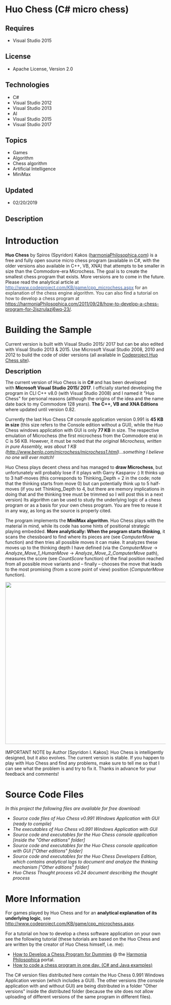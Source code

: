 # Huo Chess (C# micro chess)
## Requires
- Visual Studio 2015
## License
- Apache License, Version 2.0
## Technologies
- C#
- Visual Studio 2012
- Visual Studio 2013
- AI
- Visual Studio 2015
- Visual Studio 2017
## Topics
- Games
- Algorithm
- Chess algorithm
- Artificial Intelligence
- MiniMax
## Updated
- 02/20/2019
## Description

<h1>Introduction</h1>
<p><strong>Huo Chess</strong> by Spiros (Spyridon) Kakos (<a href="https://harmoniaPhilosophica.com">harmoniaPhilosophica.com</a>) is a free and fully open source micro chess program (available in C#, with the older versions also available in&nbsp;C&#43;&#43;, VB,
 XNA) that attempts to be smaller in size than the Commodore-era Microchess. The goal is to create the smallest chess program that exists. More versions are to come in the future. Please read the analytical article at
<a class="externalLink" href="http://www.codeproject.com/KB/game/cpp_microchess.aspx">
<span style="color:#3e62a6">http://www.codeproject.com/KB/game/cpp_microchess.aspx</span></a><span style="color:#30332d"> for an explanation of the chess engine algorithm. You can also find a tutorial on how to develop a chess program at
<a href="https://harmoniaPhilosophica.com/2011/09/28/how-to-develop-a-chess-program-for-2jszrulazj6wq-23/">
https://harmoniaPhilosophica.com/2011/09/28/how-to-develop-a-chess-program-for-2jszrulazj6wq-23/</a>.</span></p>
<h1><span>Building the Sample</span></h1>
<p>Current version is built with Visual Studio 2015/ 2017&nbsp;but can be also edited with Visual Studio 2013 &amp; 2015. Use Microsoft Visual Studio 2008, 2010 and 2012 to build the code of older versions (all available in
<a href="http://www.codeproject.com/Articles/20736/C-C-CLI-Micro-Chess-Huo-Chess" target="_blank">
Codeproject Huo Chess site</a>).</p>
<p><span style="font-size:20px; font-weight:bold">Description</span></p>
<p>The current version of Huo Chess is in <strong>C#&nbsp;</strong>and has been developed with&nbsp;<strong>Microsoft Visual Studio 2015/ 2017</strong>. I officially started developing the program in CLI C&#43;&#43; v8.0 (with Visual Studio 2008) and I named it &quot;Huo
 Chess&quot; for personal reasons (although the origins of the idea and the name date back to my Commodore 128 years).
<strong>The C&#43;&#43;, VB&nbsp;and</strong><strong> XNA Editions </strong>where updated until version 0.82.</p>
<p>Currently the last Huo Chess C# console application version 0.991 is <strong>45 KB in size</strong> (this size refers to the Console edition without a GUI), while the Huo Chess windows application with GUI is only
<strong>77 KB</strong> in size.&nbsp;The respective emulation of Microchess (the first microchess from the Commodore era) in C is 56 KB. However, it must be noted that
<em>the original Microchess, written in pure Assembly, was about 1 KB (</em><a class="externalLink" href="http://www.benlo.com/microchess/microchess1.html"><em>http://www.benlo.com/microchess/microchess1.html</em></a><em>)&hellip;something I believe no one
 will ever match!</em></p>
<p>Huo Chess plays decent chess and has managed to <strong>draw Microchess</strong>, but unfortunately will probably lose if it plays with Garry Kasparov :) It thinks up to 3 half-moves (this corresponds to Thinking_Depth = 2 in the code; note that the thinking
 starts from move 0) but can potentially think up to 5 half-moves (if you set Thinking_Depth to 4, but there are memory implications in doing that and the thinking tree must be trimmed so I will post this in a next version) Its algorithm can be used to study
 the underlying logic of a chess program or as a basis for your own chess program. You are free to reuse it in any way, as long as the source is properly cited.</p>
<p>The program implements the <strong>MiniMax algorithm</strong>. Huo Chess plays with the material in mind, while its code has some hints of positional strategic playing embedded.
<strong>More analytically: When the program starts thinking</strong>, it scans the chessboard to find where its pieces are (see
<em>ComputerMove</em> function) and then tries all possible moves it can make. It analyzes these moves up to the thinking depth I have defined (via the
<em>ComputerMove</em> -&gt; <em>Analyze_Move_1_HumanMove</em>&nbsp;-&gt;&nbsp;<em>Analyze_Move_2_ComputerMove</em>&nbsp;path), measures the score (see
<em>CountScore</em> function) of the final position reached from all possible move variants and &ndash; finally &ndash; chooses the move that leads to the most promising (from a score point of view) position (<em>ComputerMove</em> function).</p>
<p><img id="123672" src="http://i1.code.msdn.s-msft.com/windowsapps/huo-chess-c-c-vb-micro-fea2bb87/image/file/123672/1/huo%20chess%200_961%20algorithm_1_small.jpg" alt="" width="600" height="508"><br>
<br>
IMPORTANT NOTE by Author [Spyridon I. Kakos]: Huo Chess is intelligently designed, but it also evolves. The current version is stable. If you happen to play with Huo Chess and find any problems, make sure to tell me so that I can see what the problem is and
 try to fix it. Thanks in advance for your feedback and comments!</p>
<h1><span>Source Code Files</span></h1>
<p><em>In this project the following files are available for free download:</em></p>
<ul>
<li><em><em><em><em>Source code files of Huo Chess v0.991 Windows Application with GUI (ready to compile)</em></em></em></em>
</li><li><em><em><em><em>The executables of <em><em><em><em>Huo Chess v0.991 Windows Application with GUI</em></em></em></em></em></em></em></em>
</li><li><em><em><em><em>Source code and executables for the Huo Chess console application [inside the &quot;Other editions&quot; folder]</em></em></em></em>
</li><li><em>Source code and executables for the Huo Chess console application with GUI [&quot;Other editions&quot; folder]</em>
</li><li><em>Source code and executables for the Huo Chess Developers Edition, which contains analytical logs to document and analyze the thinking mechanism [&quot;Other editions&quot; folder]</em>
</li><li><em><em><em><em>Huo Chess Thought process v0.24 document describing the thought process</em></em></em></em>
</li></ul>
<h1>More Information</h1>
<p>For games played by Huo Chess and for an <strong>analytical explanation of its underlying logic</strong>, see
<a class="externalLink" href="http://www.codeproject.com/KB/game/cpp_microchess.aspx">
http://www.codeproject.com/KB/game/cpp_microchess.aspx</a>.</p>
<p>For a tutorial on how to develop a chess software application on your own see the following tutorial (these tutorials are based on the Huo Chess and are written by the creator of Huo Chess himself, i.e. me):</p>
<ul>
<li><a href="http://harmoniaphilosophica.wordpress.com/2011/09/28/how-to-develop-a-chess-program-for-2jszrulazj6wq-23/" target="_blank">How to Develop a Chess Program for Dummies</a> @ the
<a href="https://harmoniaphilosophica.com/">Harmonia Philosophica</a> portal. </li><li><a href="https://harmoniaphilosophica.com/2018/07/23/how-to-code-a-chess-program-in-one-day-c-and-java-examples/">How to code a chess program in one day. (C# and Java examples)</a>
</li></ul>
<p>The C# version files distributed here contain the Huo Chess 0.991 Windows Application version (which includes a GUI). The other versions (the console application with and without GUI) are being distributed in a folder &quot;Other versions&quot; inside the distributed
 folder (because the site does not allow uploading of different versions of the same program in different files).</p>
